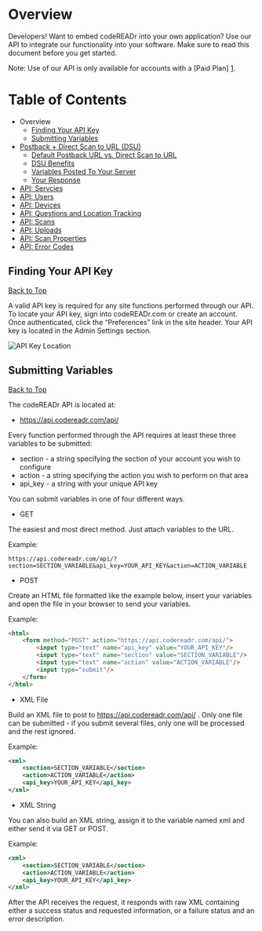 <a name="head"></a><h1>Overview</h1>

Developers! Want to embed codeREADr into your own application? Use our API to integrate our functionality into your software. Make sure to read this document before you get started. 

Note: Use of our API is only available for accounts with a [Paid Plan] [1].


<a name="api"></a><h1>Table of Contents</h1>
* Overview
    * [Finding Your API Key](#finding)
    * [Submitting Variables](#submitting)
* [Postback + Direct Scan to URL (DSU)](contents/Postback.md)
    * [Default Postback URL vs. Direct Scan to URL](contents/Postback.md#default-direct)
    * [DSU Benefits](contents/Postback.md#benefits)
    * [Variables Posted To Your Server](contents/Postback.md#variables)
    * [Your Response](contents/Postback.md#response)
* [API: Servcies](contents/Services.md)
* [API: Users](contents/Users.md)
* [API: Devices](contents/Devices.md)
* [API: Questions and Location Tracking](contents/Questions.md)
* [API: Scans](contents/Scans.md)
* [API: Uploads](contents/Uploads.md)
* [API: Scan Properties](contents/ScanProperties.md)
* [API: Error Codes](contents/ErrorCodes.md)

<a name="finding"></a><h2>Finding Your API Key</h2>
<a href="#head">Back to Top</a>

A valid API key is required for any site functions performed through our API. To locate your API key, sign into codeREADr.com or create an account. Once authenticated, click the “Preferences” link in the site header. Your API key is located in the Admin Settings section.

![API Key Location](https://www.codereadr.com/kb/images/apikey_normal.png)

<a name="submitting"></a><h2>Submitting Variables</h2>
<a href="#head">Back to Top</a>

The codeREADr API is located at:

* https://api.codereadr.com/api/

Every function performed through the API requires at least these three variables to be submitted:

* section - a string specifying the section of your account you wish to configure
* action - a string specifying the action you wish to perform on that area
* api_key - a string with your unique API key



You can submit variables in one of four different ways.

* GET

The easiest and most direct method. Just attach variables to the URL.

Example:

```
https://api.codereadr.com/api/?section=SECTION_VARIABLE&api_key=YOUR_API_KEY&action=ACTION_VARIABLE
```

* POST

Create an HTML file formatted like the example below, insert your variables and open the file in your browser to send your variables.

Example:

```html
<html>
    <form method="POST" action="https://api.codereadr.com/api/">
        <input type="text" name="api_key" value="YOUR_API_KEY"/>
        <input type="text" name="section" value="SECTION_VARIABLE"/>
        <input type="text" name="action" value="ACTION_VARIABLE"/>
        <input type="submit"/>
    </form>
</html>
```

* XML File

Build an XML file to post to https://api.codereadr.com/api/ . Only one file can be submitted - if you submit several files, only one will be processed and the rest ignored.

Example:

```xml
<xml>
    <section>SECTION_VARIABLE</section>
    <action>ACTION_VARIABLE</action>
    <api_key>YOUR_API_KEY</api_key>
</xml>
```

* XML String

You can also build an XML string, assign it to the variable named xml and either send it via GET or POST.

Example:

```xml
<xml>
    <section>SECTION_VARIABLE</section>
    <action>ACTION_VARIABLE</action>
    <api_key>YOUR_API_KEY</api_key>
</xml>
```

After the API receives the request, it responds with raw XML containing either a success status and requested information, or a failure status and an error description.


[1]: https://www.codereadr.com/kb/content/14/90/en/api-pricing-and-limits.html
